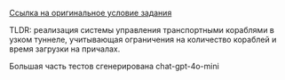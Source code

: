 [Ссылка на оригинальное условие задания](https://docs.google.com/document/d/1fGIpupeTVuKTUijdPvHcFUlK-aaRkD_P/edit?usp=sharing&ouid=100858605223823752484&rtpof=true&sd=true)

TLDR: реализация системы управления транспортными кораблями в узком туннеле, учитывающая ограничения
на количество кораблей и время загрузки на причалах.

Большая часть тестов сгенерирована chat-gpt-4o-mini
